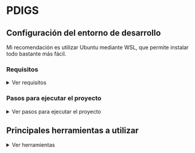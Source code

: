 # PDIGS

## Configuración del entorno de desarrollo

Mi recomendación es utilizar Ubuntu mediante WSL, que permite instalar todo bastante más fácil. 

### Requisitos

<details>
<summary> Ver requisitos </summary>

#### Instalar PHP

Vale cualquier versión de PHP 8.2 en adelante. Creo que la forma más fácil en Windows es instalando
XAMPP. En Ubuntu se puede instalar con el siguiente comando:

`sudo apt install php`

Para comprobar que se ha instalado correctamente, se puede ejecutar el siguiente comando:

`php --version`

#### Instalar Composer

Para verificar que Composer está instalado, se puede ejecutar el siguiente comando:

`composer --version`

#### Instalar Laravel

Una vez instalado Composer, se puede instalar Laravel con el siguiente comando:

`composer global require laravel/installer`

Para comprobar que se ha instalado correctamente, se puede ejecutar el siguiente comando:

`laravel --version`

#### Instalar Node

En Windows, solo hay que ir a la web e instalar la versión LTS. En Ubuntu se puede instalar con el siguiente comando:

`sudo apt install nodejs`

Para comprobar que se ha instalado correctamente, se puede ejecutar el siguiente comando:

`node --version`

#### Instalar Yarn

Una vez instalado Node, se puede instalar Yarn con el siguiente comando:

`corepack enable`

De nuevo, se puede verficar ejecutando 

`yarn --version`

</details>


### Pasos para ejecutar el proyecto

<details>
<summary>Ver pasos para ejecutar el proyecto</summary>

#### Backend

1. Instalar las dependencias del backend:

    `composer install`

2. Crear un nuevo fichero en el directorio raíz, llamado `.env` y copiar en él todo el contenido del archivo `.env.example`

3. Crear la base de datos y todas sus tablas:

    `php artisan migrate`

4. Popular la base de datos con datos de prueba:

    `php artisan db:seed`

5. Ejecutar el servidor de Laravel:

    `php artisan serve`

#### Frontend

1. Acceder al directorio del proyecto frontend: 

    `cd front-end`

2. Instalar las dependencias del frontend:

    `yarn install`

3. Crear un nuevo fichero dentro del directorio `front-end`, llamado `.env` y copiar en él todo el contenido del archivo `front-end/.env.example`

4. Copiar la variable de entorno `GOOGLE_MAPS_API_KEY` en el archivo `.env` y añadir la clave de la API de Google Maps, que se encuentra en el fichero `front-end/app.json`

4. Generar el código fuente nativo (durante el desarrollo, no importa si hay errores al ejecutar este comando):

    `yarn build`

5. Ejecutar el frontend en el navegador:

    `yarn web`

</details>

## Principales herramientas a utilizar

<details>
    <summary>Ver herramientas</summary>

### Editor
Mi recomendación es [PhpStorm](https://www.jetbrains.com/phpstorm/), con el plugin [Laravel Idea](https://plugins.jetbrains.com/plugin/13441-laravel-idea). Tanto
PhpStorm como Laravel Idea tienen licencia gratuita para estudiantes. 

Visual Studio Code también está bien. 

### Base de datos
SQLite, al menos al principio.

### Backend
- [PHP](https://www.php.net/manual/es/intro-whatis.php) - lenguaje de programación del backend
- [Composer](https://getcomposer.org/) - gestor de dependencias de PHP
- [Laravel](https://laravel.com/docs/11.x/structure) - framework backend de PHP

### Frontend
- [Typescript](https://www.typescriptlang.org/docs/handbook/typescript-in-5-minutes.html) - lenguaje utilizado en el fronted
- [Node](https://nodejs.org/en/download) - entorno de ejecución de JavaScript
- [Yarn](https://yarnpkg.com/getting-started/install) - gestor de dependencias de JavaScript
- [Expo](https://docs.expo.dev/guides/overview/) - framework frontend de React Native
- [React Native](https://reactnative.dev/docs/getting-started) - librería para desarrollo de aplicaciones multiplataforma (web, iOS y Android), basada en [React](https://react.dev/learn)
- [Tanstack Query](https://tanstack.com/query/latest/docs/framework/react/overview) - librería para realizar consultas a la API 
- [Axios](https://axios-http.com/docs/example) - librería para realizar consultas a la API
  
</details>




